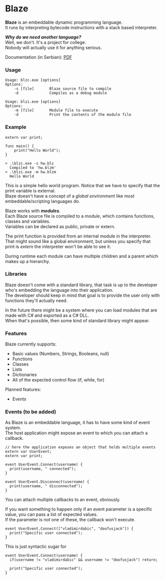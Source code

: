 # Blaze
**Blaze** is an embeddable dynamic programming language.\
It runs by interpreting bytecode instructions with a stack based interpreter.

_**Why do we need another language?**_\
Well, we don't. It's a project for college.\
Nobody will actually use it for anything serious.

Documentation (in Serbian): [PDF](https://drive.google.com/file/d/1I4bpM7I9xLVZhMllnoYMQ4An64-sZTPR/view?usp=sharing) 

### Usage
```
Usage: blzc.exe [options]
Options:
    -s [file]       Blaze source file to compile
    -d              Compiles as a debug module

Usage: blzi.exe [options]
Options:
    -m [file]       Module file to execute
    -d              Print the contents of the module file
```

### Example
```
extern var print;

func main() {
    print("Hello World");
}
```
```
> .\blzc.exe -s hw.blz
  Compiled to 'hw.blzm'
> .\blzi.exe -m hw.blzm
  Hello World
```
This is a simple hello world program. Notice that we have to specify that the print variable is external.\
Blaze doesn't have a concept of a *global environment* like most embeddable/scripting languages do.

Blaze works with **_modules_**.\
Each Blaze source file is compiled to a *module*, which contains functions, classes and variables.\
Variables can be declared as public, private or extern.

The print function is provided from an internal module in the interpreter.\
That might sound like a global environment, but unless you specify that print is *extern* the interpreter won't be able to see it.

During runtime each module can have multiple children and a parent which makes up a hierarchy.

### Libraries
Blaze doesn't come with a standard library, that task is up to the developer who's embedding the language into their application.\
The developer should keep in mind that goal is to provide the user only with functions they'll actually need.

In the future there might be a system where you can load modules that are made with C# and exported as a C# DLL.\
When that's possible, then some kind of standard library might appear.

### Features
Blaze currently supports:
- Basic values (Numbers, Strings, Booleans, null)
- Functions
- Classes
- Lists
- Dictionaries
- All of the expected control flow (if, while, for)

Planned features:
- Events

### Events (to be added)
As Blaze is an embeddable language, it has to have some kind of event system.\
The host application might expose an event to which you can attach a callback.
```
// here the application exposes an object that holds multiple events
extern var UserEvent;
extern var print;

event UserEvent.Connect(username) {
  print(username, " connected");
}

event UserEvent.Disconnect(username) {
  print(username, " disconnected");
}
```
You can attach multiple callbacks to an event, obviously.

If you want something to happen only if an event parameter is a specific value, you can pass a list of expected values.\
If the parameter is not one of these, the callback won't execute.

```
event UserEvent.Connect(["vladimirdabic", "doofusjack"]) {
  print("Specific user connected");
}
```

This is just syntactic sugar for
```
event UserEvent.Connect(username) {
  if(username != "vladimirdabic" && username != "doofusjack") return;

  print("Specific user connected");
}
```
